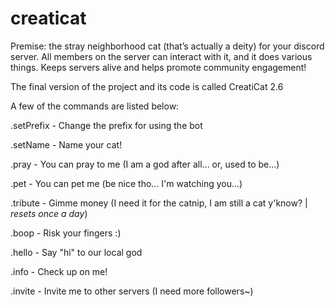 # creaticat
Premise: the stray neighborhood cat (that’s actually a deity) for your discord server. All members on the server can interact with it, and it does various things. Keeps servers alive and helps promote community engagement!

The final version of the project and its code is called CreatiCat 2.6

A few of the commands are listed below:

.setPrefix <prefix> - Change the prefix for using the bot

.setName <name> - Name your cat!

.pray - You can pray to me (I am a god after all... or, used to be...)

.pet - You can pet me (be nice tho... I'm watching you...)

.tribute - Gimme money (I need it for the catnip, I am still a cat y'know? | _resets once a day_)

.boop - Risk your fingers :)

.hello - Say "hi" to our local god

.info - Check up on me!

.invite - Invite me to other servers (I need more followers~)
